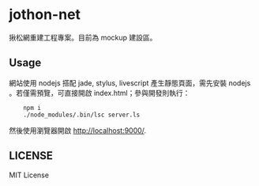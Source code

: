 jothon-net
===========

揪松網重建工程專案。目前為 mockup 建設區。


Usage
-----------

網站使用 nodejs 搭配 jade, stylus, livescript 產生靜態頁面，需先安裝 nodejs 。若僅需預覽，可直接開啟 index.html；參與開發則執行：

```
    npm i
    ./node_modules/.bin/lsc server.ls
```

然後使用瀏覽器開啟 [http://localhost:9000/](http://localhost:9000/).



LICENSE
-----------
MIT License
